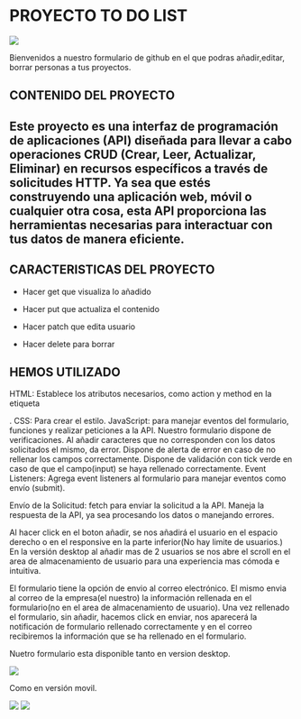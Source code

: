   <h1>PROYECTO TO DO LIST</h1>
 <img src="../proyectTodolist/public/logogithub.png">

  <p>Bienvenidos a nuestro  formulario  de github en el que podras añadir,editar, borrar personas a tus  proyectos.</p>
  
  <h2>CONTENIDO DEL PROYECTO<H2>
  <p> Este proyecto es una interfaz de programación de aplicaciones (API) diseñada para llevar a cabo operaciones CRUD (Crear, Leer, Actualizar, Eliminar) en recursos específicos a través de solicitudes HTTP. Ya sea que estés construyendo una aplicación web, móvil o cualquier otra cosa, esta API proporciona las herramientas necesarias para interactuar con tus datos de manera eficiente.</p>

  
<h2>CARACTERISTICAS DEL PROYECTO</h2>

* <p>Hacer get que visualiza lo añadido </p>
* <p>Hacer put que actualiza el contenido</P>
* <p>Hacer patch que edita usuario </p>
* <p>Hacer delete para borrar</p>

<h2>HEMOS UTILIZADO</h2>
<p>HTML: Establece los atributos necesarios, como action y method en la etiqueta <form>.
CSS: Para crear el estilo.
JavaScript:  para manejar eventos del formulario, funciones  y realizar peticiones a la API. Nuestro formulario dispone de verificaciones. Al añadir caracteres que no corresponden con los datos solicitados el mismo, da error.
Dispone de alerta de error en caso de no rellenar los campos correctamente.
Dispone de validación con tick verde en caso de que el campo(input) se haya rellenado correctamente.
Event Listeners: Agrega event listeners al formulario para manejar eventos como envío (submit).

Envío de la Solicitud: fetch para enviar la solicitud a la API. Maneja la respuesta de la API, ya sea procesando los datos o manejando errores.</p>

Al hacer click en el boton añadir, se nos añadirá el usuario en el espacio derecho o en el responsive en la parte inferior(No hay limite de usuarios.) En la versión desktop al añadir mas de 2 usuarios se nos abre el scroll en el area de almacenamiento de usuario para una experiencia mas cómoda e intuitiva.

El formulario tiene la opción de envio al correo electrónico. El mismo envia al correo de la empresa(el nuestro) la información rellenada en el formulario(no en el area de almacenamiento de usuario). Una vez rellenado el formulario, sin añadir, hacemos click en enviar, nos aparecerá la notificación de formulario rellenado correctamente y en el correo recibiremos la información que se ha rellenado en el formulario.

Nuetro formulario esta disponible tanto en version desktop. 


<img src="../proyectTodolist/public/desktop.png">


Como en versión movil.

<img src="../proyectTodolist/public/movil.png">


<img src="../proyectTodolist/public/logogithub.png">